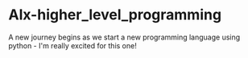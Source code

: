 # Alx-higher_level_programming
A new journey begins as we start a new programming language using python - I'm really excited for this one!
